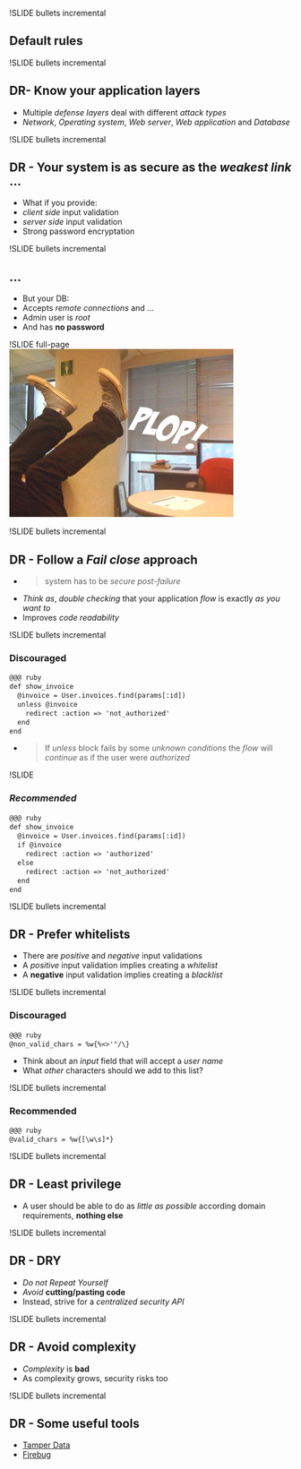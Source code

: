 !SLIDE bullets incremental
## Default rules  ##
  

!SLIDE bullets incremental
## DR- Know your application layers ##
* Multiple *defense layers* deal with different *attack types*
 * *Network*, *Operating system*, *Web server*, *Web application* and *Database*


!SLIDE bullets incremental
## DR - Your system is as **secure** as the *weakest link* ... ##
* What if you provide:
 * *client side* input validation
 * *server side* input validation
 * Strong password encryptation


!SLIDE bullets incremental
## ... ##
* But your DB:
 * Accepts *remote connections* and ...
 * Admin user is *root*
 * And has **no password**


!SLIDE full-page
![plop](plop.jpg)


!SLIDE bullets incremental
## DR - Follow a *Fail close* approach ##
* > system has to be *secure post-failure*
* *Think as*, *double checking* that your application *flow* is exactly *as you want to*
* Improves *code readability*


!SLIDE bullets incremental
### **Discouraged** ###
    @@@ ruby
    def show_invoice
      @invoice = User.invoices.find(params[:id])
      unless @invoice
        redirect :action => 'not_authorized'
      end
    end
* > If *unless* block fails by some *unknown conditions* the *flow* will *continue* as if the user were *authorized*


!SLIDE
### *Recommended* ###
    @@@ ruby
    def show_invoice
      @invoice = User.invoices.find(params[:id])
      if @invoice
        redirect :action => 'authorized'
      else
        redirect :action => 'not_authorized'
      end
    end


!SLIDE bullets incremental
## DR - Prefer whitelists ##
* There are *positive* and *negative* input validations
 * A *positive* input validation implies creating a *whitelist*
 * A **negative** input validation implies creating a *blacklist*


!SLIDE bullets incremental
### **Discouraged** ###
    @@@ ruby
    @non_valid_chars = %w{%<>'"/\}

* Think about an *input* field that will accept a *user name*
* What *other* characters should we add to this list?


!SLIDE bullets incremental
### **Recommended** ###
    @@@ ruby
    @valid_chars = %w{[\w\s]*}


!SLIDE bullets incremental
## DR - Least privilege ##
* A user should be able to do as *little as possible* according domain requirements, **nothing else**


!SLIDE bullets incremental
## DR - DRY ##
* *Do not Repeat Yourself*
* *Avoid* **cutting/pasting code**
* Instead, strive for a *centralized security API*


!SLIDE bullets incremental
## DR - Avoid complexity ##
* *Complexity* is **bad**
* As complexity grows, security risks too

!SLIDE bullets incremental
## DR - Some useful tools ##
* [Tamper Data](https://addons.mozilla.org/en-US/firefox/addon/966/)
* [Firebug](https://addons.mozilla.org/en-US/firefox/addon/1843/?src=collection&collection_id=23d14a2d-b396-c08f-e9ba-b4d34691d5a9/)
